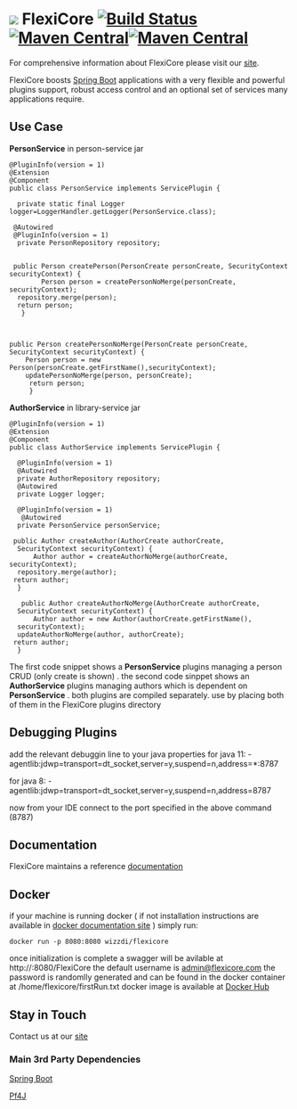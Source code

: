 



# ![](https://support.wizzdi.com/wp-content/uploads/2020/05/flexicore-icon-extra-small.png) FlexiCore [![Build Status](https://jenkins.wizzdi.com/buildStatus/icon?job=FlexiCore)](https://jenkins.wizzdi.com/job/FlexiCore/)[![Maven Central](https://img.shields.io/maven-central/v/com.wizzdi/flexicore-api.svg?label=Maven%20Central)](https://search.maven.org/search?q=g:%22com.wizzdi%22%20AND%20a:%22flexicore-api%22)[![Maven Central](https://img.shields.io/docker/cloud/automated/wizzdi/flexicore)](https://hub.docker.com/r/wizzdi/flexicore)


For comprehensive information about FlexiCore please visit our [site](http://wizzdi.com/).

FlexiCore boosts [Spring Boot](https://github.com/spring-projects/spring-boot) applications with a very flexible and powerful plugins support, robust access control and an optional set of services many applications require.

## Use Case

**PersonService** in person-service jar

    @PluginInfo(version = 1)  
    @Extension  
    @Component
    public class PersonService implements ServicePlugin {  
    
      private static final Logger logger=LoggerHandler.getLogger(PersonService.class);  
      
     @Autowired  
     @PluginInfo(version = 1)  
      private PersonRepository repository;  
      
      
     public Person createPerson(PersonCreate personCreate, SecurityContext securityContext) {  
            Person person = createPersonNoMerge(personCreate, securityContext);  
      repository.merge(person);  
      return person;  
       }  


  
    public Person createPersonNoMerge(PersonCreate personCreate, SecurityContext securityContext) {  
        Person person = new Person(personCreate.getFirstName(),securityContext);  
        updatePersonNoMerge(person, personCreate); 
         return person;  
         }
  

  

**AuthorService** in library-service jar

    @PluginInfo(version = 1)  
    @Extension  
    @Component  
    public class AuthorService implements ServicePlugin {  
      
      @PluginInfo(version = 1)  
      @Autowired  
      private AuthorRepository repository;  
      @Autowired  
      private Logger logger;  
      
      @PluginInfo(version = 1)  
       @Autowired  
      private PersonService personService;  
      
     public Author createAuthor(AuthorCreate authorCreate,  
      SecurityContext securityContext) {  
          Author author = createAuthorNoMerge(authorCreate, securityContext);  
      repository.merge(author);  
     return author;  
      }  
      
       public Author createAuthorNoMerge(AuthorCreate authorCreate,  
      SecurityContext securityContext) {  
          Author author = new Author(authorCreate.getFirstName(),  
      securityContext);  
      updateAuthorNoMerge(author, authorCreate);  
     return author;  
      }
The first code snippet shows a **PersonService** plugins managing a person CRUD (only create is shown) . the second code sinppet shows an **AuthorService** plugins managing authors which is dependent on **PersonService** . both plugins are compiled separately. use by placing both of them in the FlexiCore plugins directory 

## Debugging Plugins
add the relevant debuggin line to your java properties
for java 11: 
-agentlib:jdwp=transport=dt_socket,server=y,suspend=n,address=*:8787

for java 8:
-agentlib:jdwp=transport=dt_socket,server=y,suspend=n,address=8787

now from your IDE connect to the port specified in the above command (8787)


## Documentation
FlexiCore maintains a reference [documentation](https://support.wizzdi.com)

## Docker
if your machine is running docker ( if not installation instructions are available in [docker documentation site](https://docs.docker.com/get-docker/) ) simply run:

    docker run -p 8080:8080 wizzdi/flexicore
    
once initialization is complete a swagger will be avilable at http://<your-server-ip>:8080/FlexiCore
the default username is admin@flexicore.com the password is randomlly generated and can be found in the docker container at /home/flexicore/firstRun.txt
docker image is available at [Docker Hub](https://hub.docker.com/r/wizzdi/flexicore)


## Stay in Touch
Contact us at our [site](http://wizzdi.com/)


### Main 3rd Party Dependencies

[Spring Boot](https://github.com/spring-projects/spring-boot)

[Pf4J](https://github.com/pf4j/pf4j)
